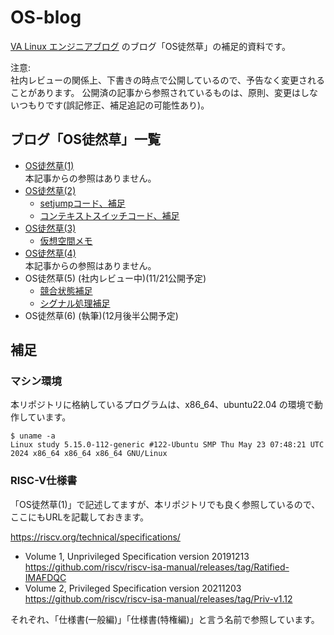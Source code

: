 # OS-blog

[VA Linux エンジニアブログ](https://valinux.hatenablog.com/about) のブログ「OS徒然草」の補足的資料です。

注意:  
社内レビューの関係上、下書きの時点で公開しているので、予告なく変更されることがあります。
公開済の記事から参照されているものは、原則、変更はしないつもりです(誤記修正、補足追記の可能性あり)。

## ブログ「OS徒然草」一覧

- [OS徒然草(1)](https://valinux.hatenablog.com/entry/20240725)  
本記事からの参照はありません。
- [OS徒然草(2)](https://valinux.hatenablog.com/entry/20240827)  
  - [setjumpコード、補足](https://github.com/oda-g/OS-blog/tree/main/setjmp)
  - [コンテキストスイッチコード、補足](https://github.com/oda-g/OS-blog/tree/main/context_switch)
- [OS徒然草(3)](https://valinux.hatenablog.com/entry/20240919)
  - [仮想空間メモ](https://github.com/oda-g/OS-blog/tree/main/virtual_address)
- [OS徒然草(4)](https://valinux.hatenablog.com/entry/20241024)  
本記事からの参照はありません。
- OS徒然草(5) (社内レビュー中)(11/21公開予定)
  - [競合状態補足](https://github.com/oda-g/OS-blog/tree/main/race_condition)
  - [シグナル処理補足](https://github.com/oda-g/OS-blog/tree/main/race_condition)
- OS徒然草(6) (執筆)(12月後半公開予定)

## 補足

### マシン環境

本リポジトリに格納しているプログラムは、x86_64、ubuntu22.04 の環境で動作しています。

```
$ uname -a
Linux study 5.15.0-112-generic #122-Ubuntu SMP Thu May 23 07:48:21 UTC 2024 x86_64 x86_64 x86_64 GNU/Linux
```

### RISC-V仕様書

「OS徒然草(1)」で記述してますが、本リポジトリでも良く参照しているので、ここにもURLを記載しておきます。

https://riscv.org/technical/specifications/

- Volume 1, Unprivileged Specification version 20191213  
https://github.com/riscv/riscv-isa-manual/releases/tag/Ratified-IMAFDQC
- Volume 2, Privileged Specification version 20211203  
https://github.com/riscv/riscv-isa-manual/releases/tag/Priv-v1.12

それぞれ、「仕様書(一般編)」「仕様書(特権編)」と言う名前で参照しています。
